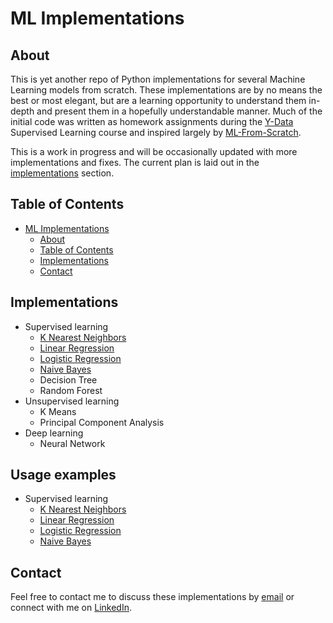 # ML Implementations

## About
This is yet another repo of Python implementations for several Machine Learning models from scratch. These implementations are by no means the best or most elegant, but are a learning opportunity to understand them in-depth and present them in a hopefully understandable manner. Much of the initial code was written as homework assignments during the [Y-Data](https://yandexdataschool.com/israel/) Supervised Learning course and inspired largely by [ML-From-Scratch](https://github.com/eriklindernoren/ML-From-Scratch). 

This is a work in progress and will be occasionally updated with more implementations and fixes. The current plan is laid out in the [implementations](#implementations) section.


## Table of Contents
  - [ML Implementations](#ml-implementations)
    * [About](#about)
    * [Table of Contents](#table-of-contents)
    * [Implementations](#implementations)
    * [Contact](#contact)


## Implementations
  - Supervised learning
    * [K Nearest Neighbors](./ml_implementations/supervised_learning/k_nearest_neighbors.py)
    * [Linear Regression](./ml_implementations/supervised_learning/linear_regression.py)
    * [Logistic Regression](./ml_implementations/supervised_learning/logisitic_regression.py)
    * [Naive Bayes](./ml_implementations/supervised_learning/naive_bayes.py)
    * Decision Tree
    * Random Forest
  - Unsupervised learning
    * K Means
    * Principal Component Analysis
  - Deep learning
    * Neural Network 


## Usage examples
  - Supervised learning
    * [K Nearest Neighbors](./ml_implementations/usage_examples/k_nearest_neighbors.py)
    * [Linear Regression](./ml_implementations/usage_examples/linear_regression.py)
    * [Logistic Regression](./ml_implementations/usage_examples/logistic_regression.py)
    * [Naive Bayes](./ml_implementations/usage_examples/naive_bayes.py)


## Contact
Feel free to contact me to discuss these implementations by [email](mailto:idonissim@gmail.com) or connect with me on [LinkedIn](https://www.linkedin.com/in/idonissim/).

